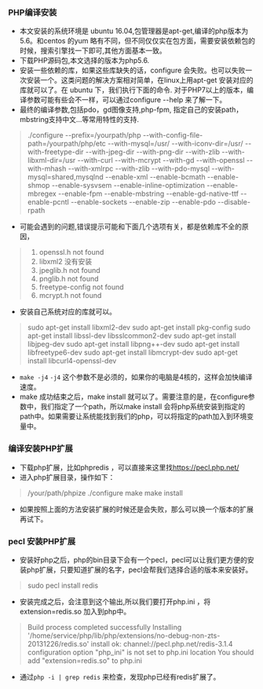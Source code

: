 ### PHP编译安装

* 本文安装的系统环境是 ubuntu 16.04,包管理器是apt-get,编译的php版本为5.6。和centos 的yum 略有不同，但不同仅仅实在包方面，需要安装依赖包的时候，搜索引擎找一下即可,其他方面基本一致。
* 下载PHP源码包,本文选择的版本为php5.6.
* 安装一些依赖的库，如果这些库缺失的话，configure 会失败。也可以失败一次安装一个。这类问题的解决方案相对简单，在linux上用apt-get 安装对应的库就可以了。在 ubuntu 下，我们执行下面的命令. 对于PHP7以上的版本，编译参数可能有些会不一样，可以通过configure --help 来了解一下。
* 最终的编译参数,包括pdo，gd图像支持,php-fpm, 指定自己的安装path，mbstring支持中文...等常用特性的支持.
>    ./configure --prefix=/yourpath/php --with-config-file-path=/yourpath/php/etc --with-mysql=/usr/ --with-iconv-dir=/usr/ --with-freetype-dir --with-jpeg-dir --with-png-dir --with-zlib --with-libxml-dir=/usr --with-curl --with-mcrypt --with-gd --with-openssl --with-mhash --with-xmlrpc --with-zlib --with-pdo-mysql --with-mysql=shared,mysqlnd --enable-xml --enable-bcmath --enable-shmop --enable-sysvsem --enable-inline-optimization --enable-mbregex --enable-fpm --enable-mbstring --enable-gd-native-ttf --enable-pcntl --enable-sockets --enable-zip --enable-pdo --disable-rpath

* 可能会遇到的问题,错误提示可能和下面几个选项有关，都是依赖库不全的原因，
>    1. openssl.h not found
>    2. libxml2 没有安装
>    3. jpeglib.h not found
>    4. pnglib.h not found
>    5. freetype-config not found
>    6. mcrypt.h not found
* 安装自己系统对应的库就可以。
>    sudo apt-get install libxml2-dev
>    sudo apt-get install pkg-config
>    sudo apt-get install libssl-dev libsslcommon2-dev
>    sudo apt-get install libjpeg-dev
>    sudo apt-get install libpng++-dev
>    sudo apt-get install libfreetype6-dev
>    sudo apt-get install libmcrypt-dev 
>    sudo apt-get install libcurl4-openssl-dev

* `make -j4`  `-j4` 这个参数不是必须的，如果你的电脑是4核的，这样会加快编译速度。
* make 成功结束之后，make install 就可以了。需要注意的是，在configure参数中，我们指定了一个path，所以make install 会将php系统安装到指定的path中。如果需要让系统能找到我们的php，可以将指定的path加入到环境变量中。

### 编译安装PHP扩展

* 下载php扩展，比如phpredis ，可以直接来这里找<https://pecl.php.net/>
* 进入php扩展目录，操作如下：
>    /your/path/phpize 
>    ./configure 
>    make
>    make install
* 如果按照上面的方法安装扩展的时候还是会失败，那么可以换一个版本的扩展再试下。

### pecl 安装PHP扩展
* 安装好php之后，php的bin目录下会有一个pecl，pecl可以让我们更方便的安装php扩展，只要知道扩展的名字，pecl会帮我们选择合适的版本来安装好。
>   sudo pecl install redis
* 安装完成之后，会注意到这个输出,所以我们要打开php.ini ，将extension=redis.so 加入到php中。

>    Build process completed successfully
>    Installing '/home/service/php/lib/php/extensions/no-debug-non-zts-20131226/redis.so'
>    install ok: channel://pecl.php.net/redis-3.1.4
>    configuration option "php_ini" is not set to php.ini location
>    You should add "extension=redis.so" to php.ini

* 通过`php -i | grep redis` 来检查，发现php已经有redis扩展了。
